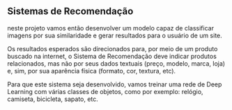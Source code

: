 
## Sistemas de Recomendação

 neste projeto vamos então desenvolver um modelo capaz de classificar imagens por sua similaridade e gerar resultados para o usuário de um site. 

Os resultados esperados são direcionados para, por meio de um produto buscado na internet, o Sistema de Recomendação deve indicar produtos relacionados, mas não por seus dados textuais (preço, modelo, marca, loja) e, sim, por sua aparência física (formato, cor, textura, etc).

Para que este sistema seja desenvolvido, vamos treinar uma rede de Deep Learning com várias classes de objetos, como por exemplo: relógio, camiseta, bicicleta, sapato, etc. 
